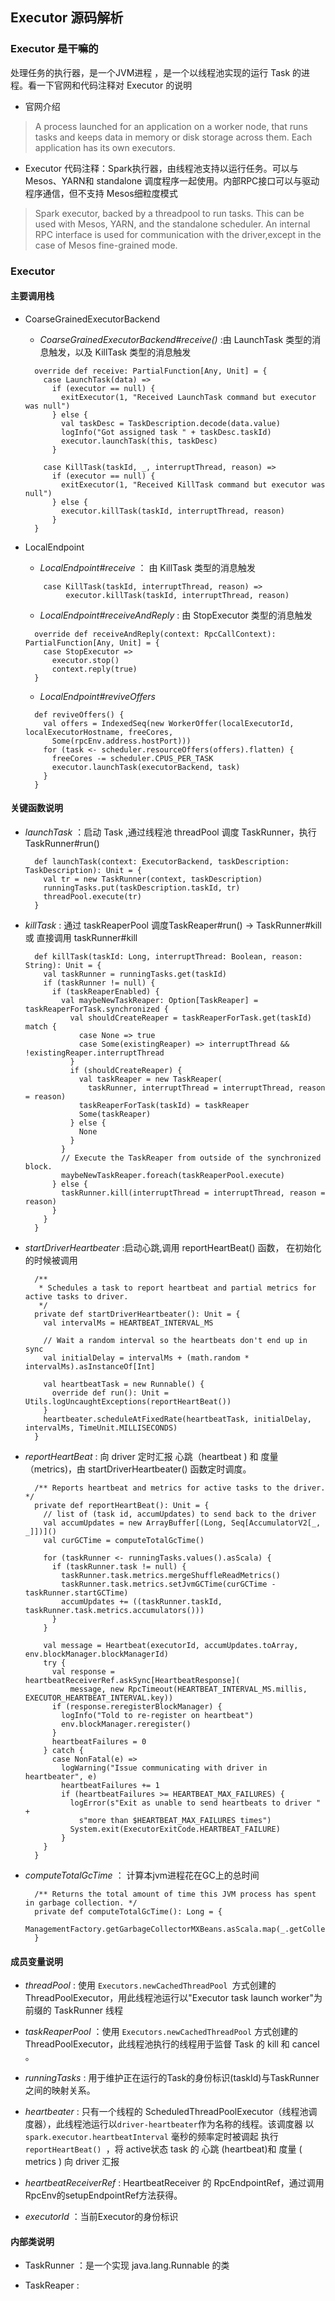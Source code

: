 ## Executor 源码解析


### Executor 是干嘛的
处理任务的执行器，是一个JVM进程 ，是一个以线程池实现的运行 Task 的进程。看一下官网和代码注释对 Executor 的说明  

 - 官网介绍
>A process launched for an application on a worker node, that runs tasks and keeps data in memory or disk storage across them. Each application has its own executors.

 - Executor 代码注释：Spark执行器，由线程池支持以运行任务。可以与Mesos、YARN和 standalone 调度程序一起使用。内部RPC接口可以与驱动程序通信，但不支持 Mesos细粒度模式
>Spark executor, backed by a threadpool to run tasks.
This can be used with Mesos, YARN, and the standalone scheduler.
An internal RPC interface is used for communication with the driver,except in the case of Mesos fine-grained mode.

    	

### Executor


#### 主要调用栈
 - CoarseGrainedExecutorBackend 
   - *CoarseGrainedExecutorBackend#receive()* :由 LaunchTask 类型的消息触发，以及 KillTask 类型的消息触发
        
    ```
      override def receive: PartialFunction[Any, Unit] = {
        case LaunchTask(data) =>
          if (executor == null) {
            exitExecutor(1, "Received LaunchTask command but executor was null")
          } else {
            val taskDesc = TaskDescription.decode(data.value)
            logInfo("Got assigned task " + taskDesc.taskId)
            executor.launchTask(this, taskDesc)
          }
    
        case KillTask(taskId, _, interruptThread, reason) =>
          if (executor == null) {
            exitExecutor(1, "Received KillTask command but executor was null")
          } else {
            executor.killTask(taskId, interruptThread, reason)
          }
      }
    ```

 - LocalEndpoint
   - *LocalEndpoint#receive* ： 由 KillTask 类型的消息触发  
   
    ```
        case KillTask(taskId, interruptThread, reason) =>
             executor.killTask(taskId, interruptThread, reason)
    ```
    
   - *LocalEndpoint#receiveAndReply*  : 由 StopExecutor 类型的消息触发
   
    ```
      override def receiveAndReply(context: RpcCallContext): PartialFunction[Any, Unit] = {
        case StopExecutor =>
          executor.stop()
          context.reply(true)
      }
    ```
    
   - *LocalEndpoint#reviveOffers*
    
    ```
      def reviveOffers() {
        val offers = IndexedSeq(new WorkerOffer(localExecutorId, localExecutorHostname, freeCores,
          Some(rpcEnv.address.hostPort)))
        for (task <- scheduler.resourceOffers(offers).flatten) {
          freeCores -= scheduler.CPUS_PER_TASK
          executor.launchTask(executorBackend, task)
        }
      }
    ```


#### 关键函数说明
- *launchTask* ：启动 Task  ,通过线程池 threadPool 调度 TaskRunner，执行 TaskRunner#run()
    ```
      def launchTask(context: ExecutorBackend, taskDescription: TaskDescription): Unit = {
        val tr = new TaskRunner(context, taskDescription)
        runningTasks.put(taskDescription.taskId, tr)
        threadPool.execute(tr)
      }
    ```


- *killTask* : 通过 taskReaperPool 调度TaskReaper#run() -> TaskRunner#kill 或 直接调用 taskRunner#kill
    ```
      def killTask(taskId: Long, interruptThread: Boolean, reason: String): Unit = {
        val taskRunner = runningTasks.get(taskId)
        if (taskRunner != null) {
          if (taskReaperEnabled) {
            val maybeNewTaskReaper: Option[TaskReaper] = taskReaperForTask.synchronized {
              val shouldCreateReaper = taskReaperForTask.get(taskId) match {
                case None => true
                case Some(existingReaper) => interruptThread && !existingReaper.interruptThread
              }
              if (shouldCreateReaper) {
                val taskReaper = new TaskReaper(
                  taskRunner, interruptThread = interruptThread, reason = reason)
                taskReaperForTask(taskId) = taskReaper
                Some(taskReaper)
              } else {
                None
              }
            }
            // Execute the TaskReaper from outside of the synchronized block.
            maybeNewTaskReaper.foreach(taskReaperPool.execute)
          } else {
            taskRunner.kill(interruptThread = interruptThread, reason = reason)
          }
        }
      }
    ```

- *startDriverHeartbeater* :启动心跳,调用 reportHeartBeat() 函数， 在初始化的时候被调用
    ```
      /**
       * Schedules a task to report heartbeat and partial metrics for active tasks to driver.
       */
      private def startDriverHeartbeater(): Unit = {
        val intervalMs = HEARTBEAT_INTERVAL_MS
    
        // Wait a random interval so the heartbeats don't end up in sync
        val initialDelay = intervalMs + (math.random * intervalMs).asInstanceOf[Int]
    
        val heartbeatTask = new Runnable() {
          override def run(): Unit = Utils.logUncaughtExceptions(reportHeartBeat())
        }
        heartbeater.scheduleAtFixedRate(heartbeatTask, initialDelay, intervalMs, TimeUnit.MILLISECONDS)
      }
    
    ```

- *reportHeartBeat* : 向 driver 定时汇报 心跳（heartbeat ) 和 度量（metrics)，由 startDriverHeartbeater() 函数定时调度。
    ```
      /** Reports heartbeat and metrics for active tasks to the driver. */
      private def reportHeartBeat(): Unit = {
        // list of (task id, accumUpdates) to send back to the driver
        val accumUpdates = new ArrayBuffer[(Long, Seq[AccumulatorV2[_, _]])]()
        val curGCTime = computeTotalGcTime()
    
        for (taskRunner <- runningTasks.values().asScala) {
          if (taskRunner.task != null) {
            taskRunner.task.metrics.mergeShuffleReadMetrics()
            taskRunner.task.metrics.setJvmGCTime(curGCTime - taskRunner.startGCTime)
            accumUpdates += ((taskRunner.taskId, taskRunner.task.metrics.accumulators()))
          }
        }
    
        val message = Heartbeat(executorId, accumUpdates.toArray, env.blockManager.blockManagerId)
        try {
          val response = heartbeatReceiverRef.askSync[HeartbeatResponse](
              message, new RpcTimeout(HEARTBEAT_INTERVAL_MS.millis, EXECUTOR_HEARTBEAT_INTERVAL.key))
          if (response.reregisterBlockManager) {
            logInfo("Told to re-register on heartbeat")
            env.blockManager.reregister()
          }
          heartbeatFailures = 0
        } catch {
          case NonFatal(e) =>
            logWarning("Issue communicating with driver in heartbeater", e)
            heartbeatFailures += 1
            if (heartbeatFailures >= HEARTBEAT_MAX_FAILURES) {
              logError(s"Exit as unable to send heartbeats to driver " +
                s"more than $HEARTBEAT_MAX_FAILURES times")
              System.exit(ExecutorExitCode.HEARTBEAT_FAILURE)
            }
        }
      }
    
    ```


- *computeTotalGcTime* ： 计算本jvm进程花在GC上的总时间
    ```
      /** Returns the total amount of time this JVM process has spent in garbage collection. */
      private def computeTotalGcTime(): Long = {
        ManagementFactory.getGarbageCollectorMXBeans.asScala.map(_.getCollectionTime).sum
      }
    ```
#### 成员变量说明

- *threadPool* : 使用 ```Executors.newCachedThreadPool ```方式创建的 ThreadPoolExecutor，用此线程池运行以"Executor task launch worker"为前缀的 TaskRunner 线程

- *taskReaperPool* ：使用 ```Executors.newCachedThreadPool``` 方式创建的 ThreadPoolExecutor，此线程池执行的线程用于监督 Task 的 kill 和 cancel 。

- *runningTasks* : 用于维护正在运行的Task的身份标识(taskId)与TaskRunner之间的映射关系。

- *heartbeater* : 只有一个线程的 ScheduledThreadPoolExecutor（线程池调度器），此线程池运行以```driver-heartbeater```作为名称的线程。该调度器 以 ```spark.executor.heartbeatInterval``` 
  毫秒的频率定时被调起 执行 ```reportHeartBeat() ```，将 active状态 task 的 心跳 (heartbeat)和 度量 ( metrics ) 向 driver 汇报

- *heartbeatReceiverRef* : HeartbeatReceiver 的 RpcEndpointRef，通过调用RpcEnv的setupEndpointRef方法获得。


- *executorId* ：当前Executor的身份标识

#### 内部类说明
- TaskRunner ：是一个实现 java.lang.Runnable 的类

- TaskReaper : 